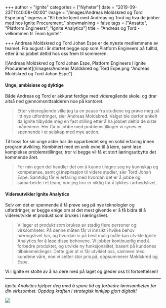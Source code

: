 +++
author = "Ignite"
categories = ["Nyheter"]
date = "2019-09-23T11:40:08+00:00"
image = "/images/Andreas Moldskred og Tord Espe.png"
ingress = "Bli bedre kjent med Andreas og Tord og hva de jobber med hos Ignite Procurement."
showmainimg = false
tags = ["Ansatte", "Platform Engineers", "Ignite Analytics"]
title = "Andreas og Tord - velkommen til Team Ignite!"

+++
Andreas Moldskred og Tord Johan Espe er de nyeste medlemmene av teamet. Fra august i år startet begge opp som Platform Engineers på fulltid, etter å ha jobbet deltid hos oss frem til sommeren.

![Andreas Moldskred og Tord Johan Espe, Platform Engineers i Ignite Procurement](/images/Andreas Moldskred og Tord Espe.png "Andreas Moldskred og Tord Johan Espe")

#### Unge, ambisiøse og dyktige

Både Andreas og Tord er akkurat ferdige med videregående skole, og drar altså ned gjennomsnittsalderen noe på kontoret.

> Etter videregående ville jeg ta en pause fra studiene og prøve meg på litt nye utfordringer, sier Andreas Moldskred. Valget ble derfor enkelt da Ignite tilbydde meg en fast stilling etter å ha jobbet deltid de siste månedene. Her får vi jobbe med problemstillinger vi synes er spennende i et selskap med mye action.

Til tross for sin unge alder har de opparbeidet seg en solid erfaring innen programutvikling. Kombinert med en unik evne til å lære, samt løse komplekse problemstillinger, tror vi begge vil få et stort læringsutbytte det kommende året.

> For min egen del handler det om å kunne tilegne seg ny kunnskap og kompetanse, samt gi inspirasjon til videre studier, sier Tord Johan Espe. Samtidig får vi erfaring med hvordan det er å jobbe og samarbeide i et team, noe jeg tror er viktig for å lykkes i arbeidslivet.

#### Videreutvikler Ignite Analytics

Selv om det er spennende å få prøve seg på nye teknologier og utfordringer, er begge enige om at det mest givende er å få bidra til å videreutvikle et produkt som brukes i næringslivet.

> Vi lager et produkt som brukes av stadig flere personer og virksomheter. På denne måten får vi innsikt i hvilke behov næringslivet har, og hvordan vi på best mulig måte kan utvikle Ignite Analytics for å løse disse behovene. Vi jobber kontinuerlig med å forbedre produktet, og utvikle ny funksjonalitet, basert på kundenes tilbakemeldinger. Dette gjør at vi får utviklet oss, sammen med kundene våre, noe vi setter stor pris på, oppsummerer Moldskred og Espe.

Vi i Ignite er stolte av å ha dere med på laget og gleder oss til fortsettelsen!

***

_Ignite Analytics hjelper deg med å spare tid og forbedre lønnsomheten for din virksomhet. Oppdag kraften i strategisk innkjøp gjort digitalt!_

[![](https://www.ignite.no/images/Pr%C3%B8v%20Ignite%20Analytics%20-%201200%20x100.png)](https://www.ignite.no/ignite-analytics/demo/ "Prøv Ignite Analytics")